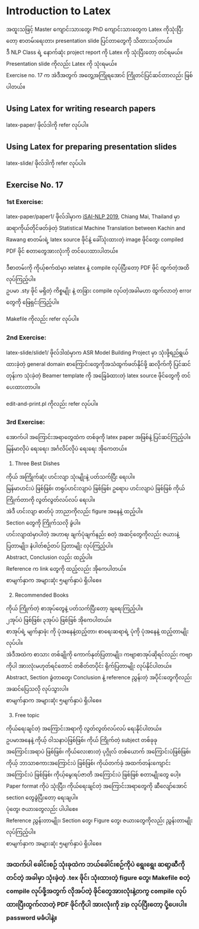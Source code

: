 # Introduction to Latex

အထူးသဖြင့် Master ကျောင်းသားတွေ၊ PhD ကျောင်းသားတွေက Latex ကိုသုံးပြီးတော့ စာတမ်းရေးတာ၊ presentation slide ပြင်တာတွေကို သိထားသင့်တယ်။  
ဒီ NLP Class ရဲ့ နောက်ဆုံး project report ကို Latex ကို သုံးပြီးတော့ တင်ရမယ်။  
Presentation slide ကိုလည်း Latex ကို သုံးရမယ်။  
Exercise no. 17 က အဲဒီအတွက် အတွေ့အကြုံရအောင် ကြိုတင်ပြင်ဆင်တာလည်း ဖြစ်ပါတယ်။  

## Using Latex for writing research papers

latex-paper/ ဖိုလ်ဒါကို refer လုပ်ပါ။  

## Using Latex for preparing presentation slides

latex-slide/ ဖိုလ်ဒါကို refer လုပ်ပါ။  

## Exercise No. 17

### 1st Exercise:  

latex-paper/paper1/ ဖိုလ်ဒါမှာက [iSAI-NLP 2019](https://isai-nlp2019.aiat.or.th/), Chiang Mai, Thailand မှာ ဆရာကိုယ်တိုင်ဖတ်ခဲ့တဲ့ Statistical Machine Translation between Kachin and Rawang စာတမ်းရဲ့ latex source ဖိုင်နဲ့ ခေါ်သုံးထားတဲ့ image ဖိုင်တွေ၊ compiled PDF ဖိုင် စတာတွေအားလုံးကို တင်ပေးထားပါတယ်။  

ဒီစာတမ်းကို ကိုယ့်စက်ထဲမှာ xelatex နဲ့ compile လုပ်ပြီးတော့ PDF ဖိုင် ထွက်တဲ့အထိ လုပ်ကြည့်ပါ။  
ဥပမာ .sty ဖိုင် မရှိတဲ့ ကိစ္စမျိုး နဲ့ တခြား compile လုပ်တဲ့အခါမဟာ ထွက်လာတဲ့ error တွေကို ဖြေရှင်းကြည့်ပါ။  

Makefile ကိုလည်း refer လုပ်ပါ။  

### 2nd Exercise:

latex-slide/slide1/ ဖိုလ်ဒါထဲမှာက ASR Model Building Project မှာ သုံးဖို့ရည်ရွယ်ထားခဲ့တဲ့ general domain စာကြောင်းတွေကိုအသံထွက်ဖတ်နိုင်ဖို့ ဆလိုက်ကို ပြင်ဆင်တုန်းက 
သုံးခဲ့တဲ့ Beamer template ကို အခြေခံထားတဲ့ latex source ဖိုင်တွေကို တင်ပေးထားတာပါ။  

edit-and-print.pl ကိုလည်း refer လုပ်ပါ။  

### 3rd Exercise:

အောက်ပါ အကြောင်းအရာတွေထဲက တစ်ခုကို latex paper အဖြစ်နဲ့ ပြင်ဆင်ကြည့်ပါ။ မြန်မာလိုပဲ ရေးရေး၊ အင်္ဂလိပ်လိုပဲ ရေးရေး အိုကေတယ်။  

1. Three Best Dishes

ကိုယ် အကြိုက်ဆုံး ဟင်းလျာ သုံးမျိုးနဲ့ ပတ်သက်ပြီး ရေးပါ။  
မြန်မာဟင်းပဲ ဖြစ်ဖြစ်၊ တရုပ်ဟင်းလျာပဲ ဖြစ်ဖြစ်၊ ဥရောပ ဟင်းလျာပဲ ဖြစ်ဖြစ် ကိုယ်ကြိုက်တာကို လွတ်လွတ်လပ်လပ် ရေးပါ။  
အဲဒီ ဟင်းလျာ ဓာတ်ပုံ ဘာညာကိုလည်း figure အနေနဲ့ ထည့်ပါ။  
Section တွေကို ကြိုက်သလို ခွဲပါ။  
ဟင်းလျာထဲမှာပါတဲ့ အဟာရ၊ ချက်ပုံချက်နည်း စတဲ့ အဆင့်တွေကိုလည်း ဇယားနဲ့ ပြတာမျိုး၊ နံပါတ်စဉ်တပ် ပြတာမျိုး လုပ်ကြည့်ပါ။  
Abstract, Conclusion လည်း ထည့်ပါ။  
Reference က link တွေကို ထည့်လည်း အိုကေပါတယ်။  
စာမျက်နှာက အများဆုံး ၅မျက်နှာပဲ ရှိပါစေ။  

2. Recommended Books

ကိုယ် ကြိုက်တဲ့ စာအုပ်တွေနဲ့ ပတ်သက်ပြီးတော့ ချရေးကြည့်ပါ။  
၂အုပ်ပဲ ဖြစ်ဖြစ်၊ ၃အုပ်ပဲ ဖြစ်ဖြစ် အိုကေပါတယ်။  
စာအုပ်ရဲ့ မျက်နှာဖုံး ကို ပုံအနေနဲ့ထည့်တာ၊ စာရေးဆရာရဲ့ ပုံကို ပုံအနေနဲ့ ထည့်တာမျိုး လုပ်ပါ။  
အဲဒီအထဲက စာသား တစ်ချိုကို ကောက်နုတ်ပြတာမျိုး၊ ကဗျာစာအုပ်ဆိုရင်လည်း ကဗျာကိုပါ အားလုံးမဟုတ်ရင်တောင် တစိတ်တပိုင်း ရိုက်ပြတာမျိုး လုပ်နိုင်ပါတယ်။  
Abstract, Section ခွဲတာတွေ၊ Conclusion နဲ့ reference ညွှန်းတဲ့ အပိုင်းတွေကိုလည်း အဆင်ပြေသလို လုပ်သွားပါ။  
စာမျက်နှာက အများဆုံး ၅မျက်နှာပဲ ရှိပါစေ။  

3. Free topic

ကိုယ်ရေးချင်တဲ့ အကြောင်းအရာကို လွတ်လွတ်လပ်လပ် ရေးနိုင်ပါတယ်။  
ဥပမာအနေနဲ့ ကိုယ့် ဝါသနာပဲဖြစ်ဖြစ်၊ ကိုယ် ကြိုက်တဲ့ subject တစ်ခုခု အကြောင်းအရာပဲ ဖြစ်ဖြစ်၊ ကိုယ်လေးစားတဲ့ ပုဂ္ဂိုလ် တစ်ယောက် အကြောင်းပဲဖြစ်ဖြစ်၊  
ကိုယ့် ဘာသာစကားအကြောင်းပဲ ဖြစ်ဖြစ်၊ ကိုယ်တက်ခဲ့ အထက်တန်းကျောင်း အကြောင်းပဲ ဖြစ်ဖြစ်၊ ကိုယ့်မွေးရပ်ဇာတိ အကြောင်းပဲ ဖြစ်ဖြစ် စတာမျိုးတွေ ပေါ့။  
Paper format ကိုပဲ သုံးပြီး၊ ကိုယ်ရေးချင်တဲ့ အကြောင်းအရာတွေကို ဆီလျော်အောင် section တွေခွဲပြီးတော့ ရေးချပါ။  
ပုံတွေ၊ ဇယားတွေလည်း ပါပါစေ။  
Reference ညွှန်းတာမျိုး၊ Section တွေ၊ Figure တွေ၊ ဇယားတွေကိုလည်း ညွှန်းတာမျိုး လုပ်ကြည့်ပါ။  
စာမျက်နှာက အများဆုံး ၅မျက်နှာပဲ ရှိပါစေ။  

### အထက်ပါ ခေါင်းစဉ် သုံးခုထဲက ဘယ်ခေါင်းစဉ်ကိုပဲ ရွေးရွေး ဆရာ့ဆီကို တင်တဲ့ အခါမှာ သုံးခဲ့တဲ့ .tex ဖိုင်၊ သုံးထားတဲ့ figure တွေ၊ Makefile စတဲ့ compile လုပ်ဖို့အတွက် လိုအပ်တဲ့ ဖိုင်တွေအားလုံးနဲ့တကွ compile လုပ်ထားပြီးထွက်လာတဲ့ PDF ဖိုင်ကိုပါ အားလုံးကို zip လုပ်ပြီးတော့ ပို့ပေးပါ။ password မခံပါနဲ့။  


